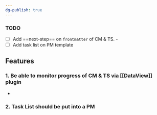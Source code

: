 ```yaml
---
dg-publish: true
---
```

###  TODO
- [ ] Add ==next-step== on `frontmatter` of CM & TS. -
- [ ] Add task list on PM template
## Features
### 1. Be able to monitor progress of CM & TS via [[DataView]] plugin
- 
### 2. Task List should be put into a PM

